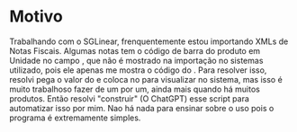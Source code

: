 # Motivo
Trabalhando com o SGLinear, frenquentemente estou importando XMLs de Notas Fiscais. Algumas notas tem o código de barra do produto em Unidade no campo <cEANTrib/>, que não é mostrado na importação no sistemas utilizado, pois ele apenas me mostra o código do <cEAN/>.
Para resolver isso, resolvi pega o valor do <cEANTrib/> e coloca no <cEAN/> para visualizar no sistema, mas isso é muito trabalhoso fazer de um por um, ainda mais quando há muitos produtos.
Então resolvi "construir" (O ChatGPT) esse script para automatizar isso por mim.
Nao há nada para ensinar sobre o uso pois o programa é extremamente simples.
